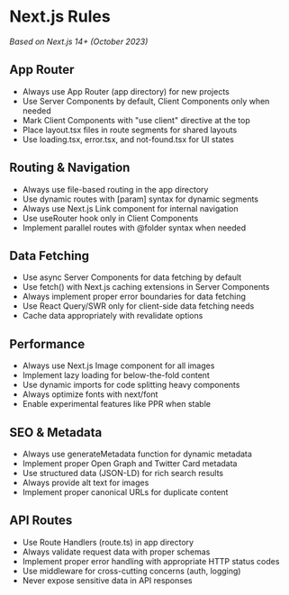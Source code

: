 # Next.js Rules

*Based on Next.js 14+ (October 2023)*

## App Router
- Always use App Router (app directory) for new projects
- Use Server Components by default, Client Components only when needed
- Mark Client Components with "use client" directive at the top
- Place layout.tsx files in route segments for shared layouts
- Use loading.tsx, error.tsx, and not-found.tsx for UI states

## Routing & Navigation
- Always use file-based routing in the app directory
- Use dynamic routes with [param] syntax for dynamic segments
- Always use Next.js Link component for internal navigation
- Use useRouter hook only in Client Components
- Implement parallel routes with @folder syntax when needed

## Data Fetching
- Use async Server Components for data fetching by default
- Use fetch() with Next.js caching extensions in Server Components
- Always implement proper error boundaries for data fetching
- Use React Query/SWR only for client-side data fetching needs
- Cache data appropriately with revalidate options

## Performance
- Always use Next.js Image component for all images
- Implement lazy loading for below-the-fold content
- Use dynamic imports for code splitting heavy components
- Always optimize fonts with next/font
- Enable experimental features like PPR when stable

## SEO & Metadata
- Always use generateMetadata function for dynamic metadata
- Implement proper Open Graph and Twitter Card metadata
- Use structured data (JSON-LD) for rich search results
- Always provide alt text for images
- Implement proper canonical URLs for duplicate content

## API Routes
- Use Route Handlers (route.ts) in app directory
- Always validate request data with proper schemas
- Implement proper error handling with appropriate HTTP status codes
- Use middleware for cross-cutting concerns (auth, logging)
- Never expose sensitive data in API responses